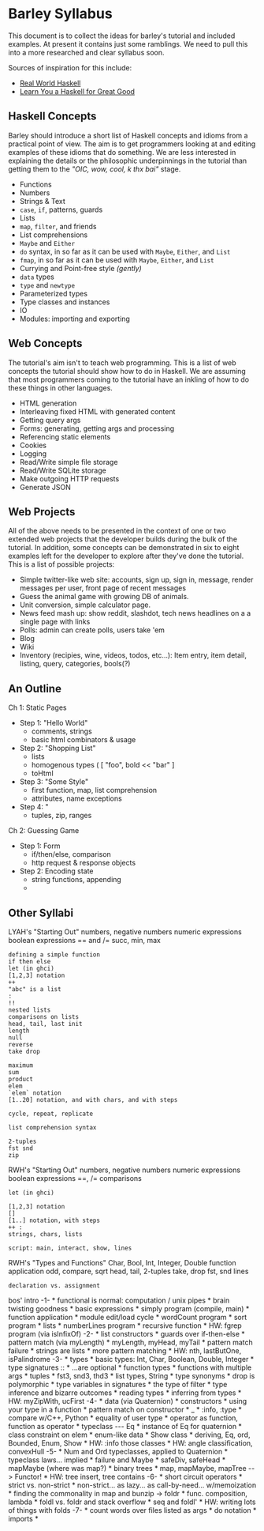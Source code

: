 Barley Syllabus
===============

This document is to collect the ideas for barley's tutorial and included
examples. At present it contains just some ramblings. We need to pull this
into a more researched and clear syllabus soon.

Sources of inspiration for this include:

* [Real World Haskell](http://book.realworldhaskell.org/)
* [Learn You a Haskell for Great Good](http://learnyouahaskell.com/)
    

Haskell Concepts
----------------

Barley should introduce a short list of Haskell concepts and idioms from a 
practical point of view. The aim is to get programmers looking at and
editing examples of these idioms that do something. We are less interested
in explaining the details or the philosophic underpinnings in the tutorial
than getting them to the _"OIC, wow, cool, k thx bai"_ stage.

* Functions
* Numbers
* Strings & Text
* `case`, `if`, patterns, guards
* Lists
* `map`, `filter`, and friends
* List comprehensions
* `Maybe` and `Either`
* `do` syntax, in so far as it can be used with `Maybe`, `Either`, and `List`
* `fmap`, in so far as it can be used with `Maybe`, `Either`, and `List`
* Currying and Point-free style _(gently)_
* `data` types
* `type` and `newtype`
* Parameterized types
* Type classes and instances
* IO
* Modules: importing and exporting


Web Concepts
------------

The tutorial's aim isn't to teach web programming. This is a list of web
concepts the tutorial should show how to do in Haskell. We are assuming
that most programmers coming to the tutorial have an inkling of how to do
these things in other languages.

* HTML generation
* Interleaving fixed HTML with generated content
* Getting query args
* Forms: generating, getting args and processing
* Referencing static elements
* Cookies
* Logging
* Read/Write simple file storage
* Read/Write SQLite storage
* Make outgoing HTTP requests
* Generate JSON


Web Projects
------------

All of the above needs to be presented in the context of one or two
extended web projects that the developer builds during the bulk of
the tutorial. In addition, some concepts can be demonstrated in six
to eight examples left for the developer to explore after they've
done the tutorial. This is a list of possible projects:

* Simple twitter-like web site: accounts, sign up, sign in, message,
  render messages per user, front page of recent messages
* Guess the animal game with growing DB of animals.
* Unit conversion, simple calculator page.
* News feed mash up: show reddit, slashdot, tech news headlines on a
  a single page with links
* Polls: admin can create polls, users take 'em
* Blog
* Wiki
* Inventory (recipies, wine, videos, todos, etc...): Item entry, item detail, listing,
query, categories, bools(?)



An Outline
----------

Ch 1: Static Pages
* Step 1: "Hello World"
    - comments, strings
    - basic html combinators & usage
* Step 2: "Shopping List"
    - lists
    - homogenous types (  [ "foo", bold << "bar" ]
    - toHtml
* Step 3: "Some Style"
    - first function, map, list comprehension
    - attributes, name exceptions
* Step 4: "
    - tuples, zip, ranges 
    
    
Ch 2: Guessing Game
* Step 1: Form
    - if/then/else, comparison
    - http request & response objects
* Step 2: Encoding state
    - string functions, appending
    - 

Other Syllabi
-------------
LYAH's "Starting Out"
    numbers, negative numbers
    numeric expressions
    boolean expressions
    == and /=
    succ, min, max
    
    defining a simple function
    if then else
    let (in ghci)
    [1,2,3] notation
    ++
    "abc" is a list
    :
    !!
    nested lists
    comparisons on lists
    head, tail, last init
    length
    null
    reverse
    take drop
    
    maximum
    sum
    product
    elem
    `elem` notation
    [1..20] notation, and with chars, and with steps
    
    cycle, repeat, replicate
    
    list comprehension syntax
    
    2-tuples
    fst snd
    zip
    
    
    
RWH's "Starting Out"
    numbers, negative numbers
    numeric expressions
    boolean expressions
    ==, /= comparisons
    
    let (in ghci)
    
    [1,2,3] notation
    []
    [1..] notation, with steps
    ++ :
    strings, chars, lists
    
    script: main, interact, show, lines
    
    
RWH's "Types and Functions"
    Char, Bool, Int, Integer, Double
    function application
    odd, compare, sqrt
    head, tail, 
    2-tuples
    take, drop
    fst, snd
    lines
    
    declaration vs. assignment
    
    

bos' intro
-1-
    * functional is normal: computation / unix pipes
    * brain twisting goodness
    * basic expressions
    * simply program (compile, main)
    * function application
    * module edit/load cycle
    * wordCount program
    * sort program
    * lists
    * numberLines program
    * recursive function
    * HW: fgrep program (via isInfixOf)
-2-
    * list constructors
    * guards over if-then-else
    * pattern match (via myLength)
    * myLength, myHead, myTail
    * pattern match failure
    * strings are lists
    * more pattern matching
    * HW: nth, lastButOne, isPalindrome
-3-
    * types
    * basic types: Int, Char, Boolean, Double, Integer
    * type signatures ::
    * ...are optional
    * function types
    * functions with multiple args
    * tuples
    * fst3, snd3, thd3
    * list types, String
    * type synonyms
    * drop is polymorphic
    * type variables in signatures
    * the type of filter
    * type inference and bizarre outcomes
    * reading types
    * inferring from types
    * HW: myZipWith, ucFirst
-4-
    * data (via Quaternion)
    * constructors
    * using your type in a function
    * pattern match on constructor
    * _
    * :info, :type
    * compare w/C++, Python
    * equality of user type
    * operator as function, function as operator
    * typeclass --- Eq
    * instance of Eq for quaternion
    * class constraint on elem
    * enum-like data
    * Show class
    * deriving, Eq, ord, Bounded, Enum, Show
    * HW: :info those classes
    * HW: angle classification, convexHull
-5-
    * Num and Ord typeclasses, applied to Quaternion
    * typeclass laws... implied
    * failure and Maybe
    * safeDiv, safeHead
    * mapMaybe (where was map?)
    * binary trees
    * map, mapMaybe, mapTree --> Functor!
    * HW: tree insert, tree contains
-6-
    * short circuit operators
    * strict vs. non-strict
    * non-strict... as lazy... as call-by-need... w/memoization
    * finding the commonality in map and bunzip -> foldr
    * func. composition, lambda
    * foldl vs. foldr and stack overflow
    * seq and foldl'
    * HW: writing lots of things with folds
-7-
    * count words over files listed as args
    * do notation
    * imports
    * 


    